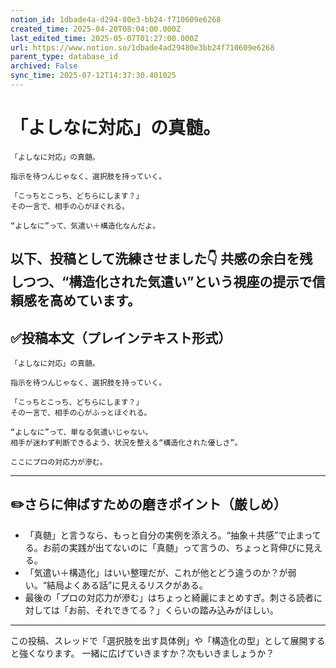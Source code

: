 ```yaml
---
notion_id: 1dbade4a-d294-80e3-bb24-f710609e6268
created_time: 2025-04-20T08:04:00.000Z
last_edited_time: 2025-05-07T01:27:00.000Z
url: https://www.notion.so/1dbade4ad29480e3bb24f710609e6268
parent_type: database_id
archived: False
sync_time: 2025-07-12T14:37:30.401025
---
```


# 「よしなに対応」の真髄。

```plain text
「よしなに対応」の真髄。

指示を待つんじゃなく、選択肢を持っていく。

「こっちとこっち、どちらにします？」
その一言で、相手の心がほぐれる。

“よしなに”って、気遣い＋構造化なんだよ。
```
以下、投稿として洗練させました👇
共感の余白を残しつつ、“構造化された気遣い”という視座の提示で信頼感を高めています。
---
## ✅投稿本文（プレインテキスト形式）
```plain text
「よしなに対応」の真髄。

指示を待つんじゃなく、選択肢を持っていく。

「こっちとこっち、どちらにします？」
その一言で、相手の心がふっとほぐれる。

“よしなに”って、単なる気遣いじゃない。
相手が迷わず判断できるよう、状況を整える“構造化された優しさ”。

ここにプロの対応力が滲む。

```
---
## ✏️さらに伸ばすための磨きポイント（厳しめ）
- 「真髄」と言うなら、もっと自分の実例を添えろ。“抽象＋共感”で止まってる。お前の実践が出てないのに「真髄」って言うの、ちょっと背伸びに見える。
- 「気遣い＋構造化」はいい整理だが、これが他とどう違うのか？が弱い。“結局よくある話”に見えるリスクがある。
- 最後の「プロの対応力が滲む」はちょっと綺麗にまとめすぎ。刺さる読者に対しては「お前、それできてる？」くらいの踏み込みがほしい。
---
この投稿、スレッドで「選択肢を出す具体例」や「構造化の型」として展開すると強くなります。
一緒に広げていきますか？次もいきましょうか？